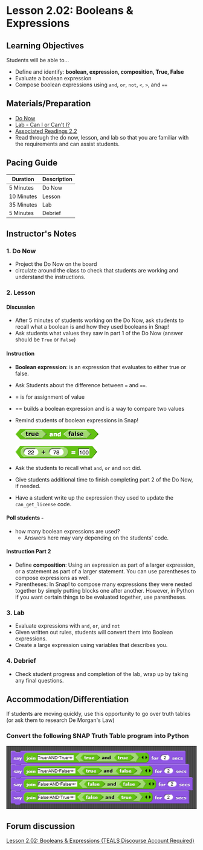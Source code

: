 # Lesson 2.02: Booleans & Expressions

## Learning Objectives

Students will be able to...

* Define and identify: **boolean, expression, composition, True, False**
* Evaluate a boolean expression
* Compose boolean expressions using `and`, `or`, `not`, `<`, `>`, and `==`

## Materials/Preparation

* [Do Now]
* [Lab - Can I or Can't I?]
* [Associated Readings 2.2](https://tealsk12.gitbook.io/intro-cs-2/readings#2-2)
* Read through the do now, lesson, and lab so that you are familiar with the requirements and can assist students.

## Pacing Guide

| **Duration**   | **Description** |
| ---------- | ----------- |
| 5 Minutes  | Do Now      |
| 10 Minutes | Lesson      |
| 35 Minutes | Lab         |
| 5 Minutes | Debrief  |

## Instructor's Notes

### 1. Do Now

* Project the Do Now on the board
* circulate around the class to check that students are working and understand the instructions.

### 2. Lesson

#### Discussion

* After 5 minutes of students working on the Do Now, ask students to recall what a boolean is and how they used booleans in Snap!
* Ask students what values they saw in part 1 of the Do Now (answer should be `True` or `False`)

#### Instruction

* **Boolean expression**: is an expression that evaluates to either true or false.
* Ask Students about the difference between `=` and `==`.
* = is for assignment of value
* == builds a boolean expression and is a way to compare two values
* Remind students of boolean expressions in Snap!

  ![Snap boolean Expressions](snap_boolean_expressions.png)

  ![Snap boolean Expressions =](snap_boolean_expressions_equals.png)

* Ask the students to recall what `and`, `or` and `not` did.
* Give students additional time to finish completing part 2 of the Do Now, if needed.
* Have a student write up the expression they used to update the `can_get_license` code.

#### Poll students -

* how many boolean expressions are used?
  * Answers here may vary depending on the students' code.

#### Instruction Part 2

* Define **composition**: Using an expression as part of a larger expression, or a statement as part of a larger statement. You can use parentheses to compose expressions as well.
* Parentheses: In Snap! to compose many expressions they were nested together by simply putting blocks one after another. However, in Python if you want certain things to be evaluated together, use parentheses.

### 3. Lab

* Evaluate expressions with `and`, `or`, and `not`
* Given written out rules, students will convert them into Boolean expressions.
* Create a large expression using variables that describes you.

### 4. Debrief

* Check student progress and completion of the lab, wrap up by taking any final questions.

## Accommodation/Differentiation

If students are moving quickly, use this opportunity to go over truth tables (or ask them to research De Morgan's Law)

### Convert the following SNAP Truth Table program into Python

   ![Snap Truth Tables](Lesson%202.03%20Truth%20Table.png)

## Forum discussion

[Lesson 2.02: Booleans & Expressions (TEALS Discourse Account Required)](https://forums.tealsk12.org/c/2nd-semester-unit-2/lesson-2-02-booleans-expressions)

[Do Now]:do_now.md
[Lab - Can I or Can't I?]:lab.md
